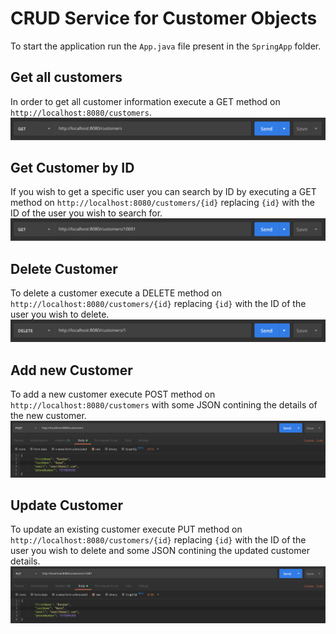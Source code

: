 # CRUD Service for Customer Objects

To start the application run the `App.java` file present in the `SpringApp` folder.

## Get all customers
In order to get all customer information execute a GET method on `http://localhost:8080/customers`.
![alt text](https://github.com/LuisJ3/Spring/blob/master/Screenshots/Screenshot%202019-10-23%20at%2009.13.01.png)

## Get Customer by ID
If you wish to get a specific user you can search by ID by executing a GET method on `http://localhost:8080/customers/{id}` replacing `{id}` with the ID of the user you wish to search for.
![alt text](https://github.com/LuisJ3/Spring/blob/master/Screenshots/Screenshot%202019-10-23%20at%2009.13.25.png)

## Delete Customer
To delete a customer execute a DELETE method on `http://localhost:8080/customers/{id}` replacing `{id}` with the ID of the user you wish to delete.
![alt text](https://github.com/LuisJ3/Spring/blob/master/Screenshots/Screenshot%202019-10-23%20at%2009.12.36.png)

## Add new Customer
To add a new customer execute POST method on `http://localhost:8080/customers` with some JSON contining the details of the new customer.
![alt text](https://github.com/LuisJ3/Spring/blob/master/Screenshots/Screenshot%202019-10-23%20at%2009.03.34.png)

## Update Customer
To update an existing customer execute PUT method on `http://localhost:8080/customers/{id}` replacing `{id}` with the ID of the user you wish to delete and some JSON contining the updated customer details.
![alt text](https://github.com/LuisJ3/Spring/blob/master/Screenshots/Screenshot%202019-10-23%20at%2009.14.58.png)
